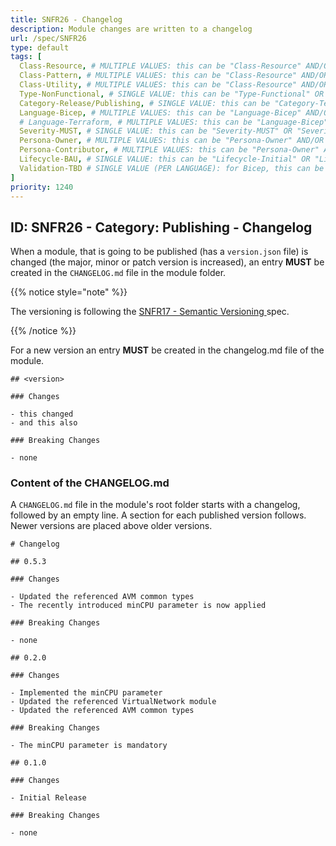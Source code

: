 ```yaml
---
title: SNFR26 - Changelog
description: Module changes are written to a changelog
url: /spec/SNFR26
type: default
tags: [
  Class-Resource, # MULTIPLE VALUES: this can be "Class-Resource" AND/OR "Class-Pattern" AND/OR "Class-Utility"
  Class-Pattern, # MULTIPLE VALUES: this can be "Class-Resource" AND/OR "Class-Pattern" AND/OR "Class-Utility"
  Class-Utility, # MULTIPLE VALUES: this can be "Class-Resource" AND/OR "Class-Pattern" AND/OR "Class-Utility"
  Type-NonFunctional, # SINGLE VALUE: this can be "Type-Functional" OR "Type-NonFunctional"
  Category-Release/Publishing, # SINGLE VALUE: this can be "Category-Testing" OR "Category-Telemetry" OR "Category-Contribution/Support" OR "Category-Documentation" OR "Category-CodeStyle" OR "Category-Naming/Composition" OR "Category-Inputs/Outputs" OR "Category-Release/Publishing"
  Language-Bicep, # MULTIPLE VALUES: this can be "Language-Bicep" AND/OR "Language-Terraform"
  # Language-Terraform, # MULTIPLE VALUES: this can be "Language-Bicep" AND/OR "Language-Terraform"
  Severity-MUST, # SINGLE VALUE: this can be "Severity-MUST" OR "Severity-SHOULD" OR "Severity-MAY"
  Persona-Owner, # MULTIPLE VALUES: this can be "Persona-Owner" AND/OR "Persona-Contributor"
  Persona-Contributor, # MULTIPLE VALUES: this can be "Persona-Owner" AND/OR "Persona-Contributor"
  Lifecycle-BAU, # SINGLE VALUE: this can be "Lifecycle-Initial" OR "Lifecycle-BAU" OR "Lifecycle-EOL"
  Validation-TBD # SINGLE VALUE (PER LANGUAGE): for Bicep, this can be "Validation-BCP/Manual" OR "Validation-BCP/CI/Informational" OR "Validation-BCP/CI/Enforced" and for Terraform, this can be "Validation-TF/Manual" OR "Validation-TF/CI/Informational" OR "Validation-TF/CI/Enforced"
]
priority: 1240
---
```


## ID: SNFR26 - Category: Publishing - Changelog

When a module, that is going to be published (has a `version.json` file) is changed (the major, minor or patch version is increased), an entry **MUST** be created in the `CHANGELOG.md` file in the module folder.

  {{% notice style="note" %}}

  The versioning is following the [SNFR17 - Semantic Versioning ](/Azure-Verified-Modules/spec/SNFR17/) spec.

  {{% /notice %}}

For a new version an entry **MUST** be created in the changelog.md file of the module.

```text
## <version>

### Changes

- this changed
- and this also

### Breaking Changes

- none
```

### Content of the CHANGELOG.md

A `CHANGELOG.md` file in the module's root folder starts with a changelog, followed by an empty line. A section for each published version follows. Newer versions are placed above older versions.

```text
# Changelog

## 0.5.3

### Changes

- Updated the referenced AVM common types
- The recently introduced minCPU parameter is now applied

### Breaking Changes

- none

## 0.2.0

### Changes

- Implemented the minCPU parameter
- Updated the referenced VirtualNetwork module
- Updated the referenced AVM common types

### Breaking Changes

- The minCPU parameter is mandatory

## 0.1.0

### Changes

- Initial Release

### Breaking Changes

- none

```
